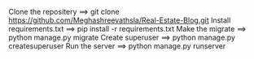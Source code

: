 Clone the repositery ==> git clone https://github.com/Meghashreevathsla/Real-Estate-Blog.git
Install requirements.txt ==> pip install -r requirements.txt
Make the migrate ==> python manage.py migrate
Create superuser ==> python manage.py createsuperuser
Run the server ==> python manage.py runserver
